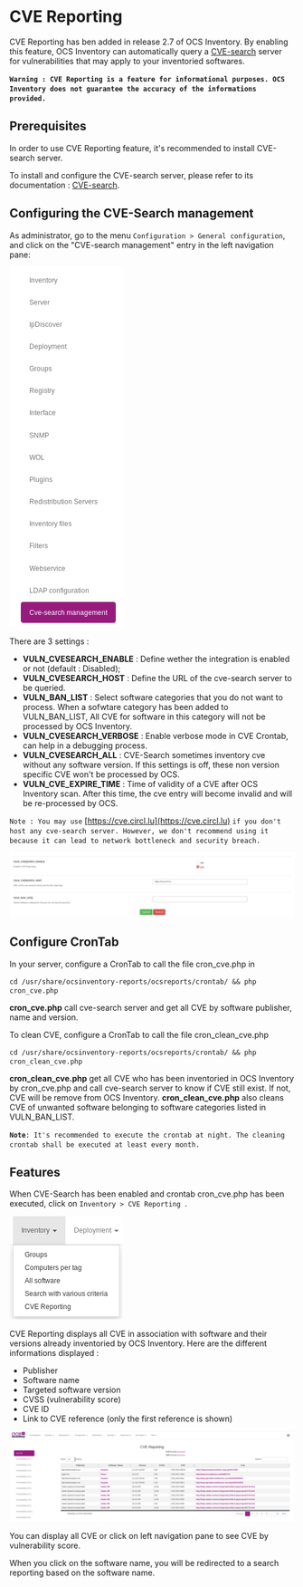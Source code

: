 # CVE Reporting

CVE Reporting has ben added in release 2.7 of OCS Inventory. 
By enabling this feature, OCS Inventory can automatically query a 
[CVE-search](http://cve-search.github.io/cve-search/) server for 
vulnerabilities that may apply to your inventoried softwares.

**`Warning : CVE Reporting is a feature for informational purposes. OCS Inventory does not guarantee the accuracy of the informations provided.`**

## Prerequisites

In order to use CVE Reporting feature, it's recommended to install CVE-search server.

To install and configure the CVE-search server, please refer to its documentation : [CVE-search](http://cve-search.github.io/cve-search/).

## Configuring the CVE-Search management

As administrator, go to the menu ```Configuration > General configuration```, 
and click on the "CVE-search management" entry in the left navigation pane:

![cve-search left navigation pane](../../img/server/reports/cvesearch_config_pane_entry.png)

There are 3 settings :

* **VULN_CVESEARCH_ENABLE** : Define wether the integration is enabled or not (default : Disabled);
* **VULN_CVESEARCH_HOST** : Define the URL of the cve-search server to be queried.
* **VULN_BAN_LIST** : Select software categories that you do not want to process. When a sofwtare category has been added to VULN_BAN_LIST, All CVE for software in this category will not be processed by OCS Inventory.
* **VULN_CVESEARCH_VERBOSE** : Enable verbose mode in CVE Crontab, can help in a debugging process.
* **VULN_CVESEARCH_ALL** : CVE-Search sometimes inventory cve without any software version. If this settings is off, these non version specific CVE won't be processed by OCS.
* **VULN_CVE_EXPIRE_TIME** : Time of validity of a CVE after OCS Inventory scan. After this time, the cve entry will become invalid and will be re-processed by OCS.

`Note : You may use` [https://cve.circl.lu](https://cve.circl.lu) `if you don't host any cve-search server. However, we don't recommend using it because it can lead to network bottleneck and security breach.`

![cve-search config screen](../../img/server/reports/cvesearch_config_screen.png)

## Configure CronTab

In your server, configure a CronTab to call the file cron_cve.php in

    cd /usr/share/ocsinventory-reports/ocsreports/crontab/ && php cron_cve.php

**cron_cve.php** call cve-search server and get all CVE by software publisher, name and version.

To clean CVE, configure a CronTab to call the file cron_clean_cve.php

    cd /usr/share/ocsinventory-reports/ocsreports/crontab/ && php cron_clean_cve.php

**cron_clean_cve.php** get all CVE who has been inventoried in OCS Inventory by cron_cve.php and call cve-search server to know if CVE still exist. If not, CVE will be remove from OCS Inventory. **cron_clean_cve.php** also cleans CVE of unwanted software belonging to software categories listed in VULN_BAN_LIST.

**`Note`**`: It's recommended to execute the crontab at night. The cleaning crontab shall be executed at least every month.`

## Features

When CVE-Search has been enabled and crontab cron_cve.php has been executed, click on ```Inventory > CVE Reporting ```.  

![cve-search reporting menu](../../img/server/reports/cvesearch_cvereporting_menu.png)

CVE Reporting displays all CVE in association with software and their versions already inventoried by OCS Inventory. Here are the different informations displayed :

+ Publisher
+ Software name
+ Targeted software version
+ CVSS (vulnerability score)
+ CVE ID
+ Link to CVE reference (only the first reference is shown)

![cve-search page](../../img/server/reports/cvesearch_cvetable.png)

You can display all CVE or click on left navigation pane to see CVE by vulnerability score.

When you click on the software name, you will be redirected to a search reporting based on the software name.
